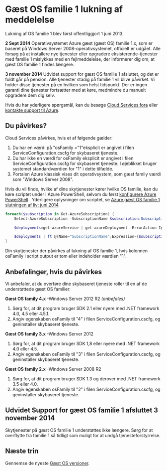 <properties
   pageTitle="Gæst OS familie 1 lukning af Bemærk | Microsoft Azure"
   description="Indeholder oplysninger om når Azure gæst OS familie 1 pension er der sket og hvordan du kan finde ud af, om du berøres"
   services="cloud-services"
   documentationCenter="na"
   authors="raiye"
   manager="timlt"
   editor=""/>

<tags
   ms.service="cloud-services"
   ms.devlang="na"
   ms.topic="article"
   ms.tgt_pltfrm="na"
   ms.workload="tbd"
   ms.date="10/24/2016"
   ms.author="raiye"/>



# <a name="guest-os-family-1-retirement-notice"></a>Gæst OS familie 1 lukning af meddelelse

Lukning af OS familie 1 blev først offentliggjort 1 juni 2013.

**2 Sept 2014** Operativsystemet Azure gæst (gæst OS) familie 1.x, som er baseret på Windows Server 2008-operativsystemet, officielt er udgået. Alle forsøg på at installere nye tjenester eller opgradere eksisterende-tjenester med familie 1 mislykkes med en fejlmeddelelse, der informerer dig om, at gæst OS familie 1 findes længere.

**3 november 2014** Udvidet support for gæst OS familie 1 afsluttet, og det er fuldt går på pension. Alle tjenester stadig på familie 1 vil blive påvirket. Vi holder disse tjenester på en hvilken som helst tidspunkt. Der er ingen garanti dine tjenester fortsætter med at køre, medmindre du manuelt opgradere dem dig selv.

Hvis du har yderligere spørgsmål, kan du besøge [Cloud Services fora](http://social.msdn.microsoft.com/Forums/home?forum=windowsazuredevelopment&filter=alltypes&sort=lastpostdesc) eller [kontakte support til Azure](https://azure.microsoft.com/support/options/).




## <a name="are-you-affected"></a>Du påvirkes?

Cloud Services påvirkes, hvis et af følgende gælder:

1. Du har en værdi på "osFamily ="1"eksplicit er angivet i filen ServiceConfiguration.cscfg for skybaseret tjeneste.
2. Du har ikke en værdi for osFamily eksplicit er angivet i filen ServiceConfiguration.cscfg for skybaseret tjeneste. I øjeblikket bruger systemet standardværdien for "1" i dette tilfælde.
3. Portalen Azure klassisk vises dit operativsystem, som gæst family værdi som "Windows Server 2008".

Hvis du vil finde, hvilke af dine skytjenester kører hvilke OS familie, kan du køre scriptet under i Azure PowerShell, selvom du først [konfigurere Azure PowerShell](../powershell-install-configure.md) . Yderligere oplysninger om scriptet, se [Azure gæst OS familie 1 slutningen af liv: juni 2014](http://blogs.msdn.com/b/ryberry/archive/2014/04/02/azure-guest-os-family-1-end-of-life-june-2014.aspx). 

```Powershell
foreach($subscription in Get-AzureSubscription) {
    Select-AzureSubscription -SubscriptionName $subscription.SubscriptionName

    $deployments=get-azureService | get-azureDeployment -ErrorAction Ignore | where {$_.SdkVersion -NE ""}

    $deployments | ft @{Name="SubscriptionName";Expression={$subscription.SubscriptionName}}, ServiceName, SdkVersion, Slot, @{Name="osFamily";Expression={(select-xml -content $_.configuration -xpath "/ns:ServiceConfiguration/@osFamily" -namespace $namespace).node.value }}, osVersion, Status, URL
}
```

Din skytjenester der påvirkes af lukning af OS familie 1, hvis kolonnen osFamily i script output er tom eller indeholder værdien "1".

## <a name="recommendations-if-you-are-affected"></a>Anbefalinger, hvis du påvirkes

Vi anbefaler, at du overføre dine skybaseret tjeneste roller til en af de understøttede gæst OS familier:

**Gæst OS family 4.x** -Windows Server 2012 R2 *(anbefales)*

1. Sørg for, at dit program bruger SDK 2.1 eller nyere med .NET framework 4.0, 4.5 eller 4.5.1.
2. Angiv egenskaben osFamily til "4" i filen ServiceConfiguration.cscfg, og geninstaller skybaseret tjeneste.


**Gæst OS family 3.x** -Windows Server 2012

1. Sørg for, at dit program bruger SDK 1,8 eller nyere med .NET framework 4.0 eller 4.5.
2. Angiv egenskaben osFamily til "3" i filen ServiceConfiguration.cscfg, og geninstaller skybaseret tjeneste.


**Gæst OS family 2.x** -Windows Server 2008 R2

1. Sørg for, at dit program bruger SDK 1.3 og derover med .NET framework 3.5 eller 4.0.
2. Angiv egenskaben osFamily til "2" i filen ServiceConfiguration.cscfg, og geninstaller skybaseret tjeneste.


## <a name="extended-support-for-guest-os-family-1-ended-nov-3-2014"></a>Udvidet Support for gæst OS familie 1 afsluttet 3 november 2014
Skytjenester på gæst OS familie 1 understøttes ikke længere. Sørg for at overflytte fra familie 1 så tidligt som muligt for at undgå tjenesteforstyrrelse.  

## <a name="next-steps"></a>Næste trin
Gennemse de nyeste [Gæst OS versioner](cloud-services-guestos-update-matrix.md).
